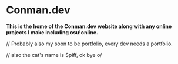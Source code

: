 # Conman.dev
**This is the home of the Conman.dev website along with any online projects I make including osu!online.**

// Probably also my soon to be portfolio, every dev needs a portfolio.


// also the cat's name is Spiff, ok bye o/
